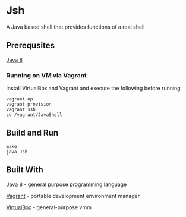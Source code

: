 # Jsh
A Java based shell that provides functions of a real shell
## Prerequsites
[Java 8](http://www.oracle.com/technetwork/java/javase/downloads/jdk8-downloads-2133151.html)
### Running on VM via Vagrant
Install VirtualBox and Vagrant and execute the following before running
```
vagrant up
vagrant provision
vagrant ssh
cd /vagrant/JavaShell
```
## Build and Run
```
make
java Jsh
```
## Built With
[Java 8](http://www.oracle.com/technetwork/java/javase/overview/java8-2100321.html) - general purpose programming language

[Vagrant](https://www.vagrantup.com/) - portable development environment manager

[VirtualBox](https://www.virtualbox.org/wiki/VirtualBox) - general-purpose vmm
